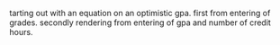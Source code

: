 tarting out with an equation on an optimistic gpa.
first from entering of grades.
secondly rendering from entering of gpa and number of credit hours.

